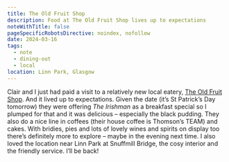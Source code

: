 ```yaml
---
title: The Old Fruit Shop
description: Food at The Old Fruit Shop lives up to expectations
noteWithTitle: false
pageSpecificRobotsDirective: noindex, nofollow
date: 2024-03-16
tags:
  - note
  - dining-out
  - local
location: Linn Park, Glasgow
---
```

Clair and I just had paid a visit to a relatively new local eatery, [The Old Fruit Shop](https://www.theoldfruitshop.co.uk). And it lived up to expectations. Given the date (it’s St Patrick’s Day tomorrow) they were offering _The Irishman_ as a breakfast special so I plumped for that and it was delicious – especially the black pudding. They also do a nice line in coffees (their house coffee is Thomson’s TEAM) and cakes. With bridies, pies and lots of lovely wines and spirits on display too there’s definitely more to explore – maybe in the evening next time. I also loved the location near Linn Park at Snuffmill Bridge, the cosy interior and the friendly service. I’ll be back!
